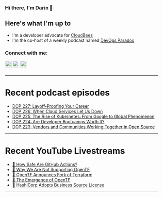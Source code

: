 ### Hi there, I'm Darin 👋

## Here's what I'm up to
- I'm a developer advocate for [CloudBees][cloudbees-website]
- I'm the co-host of a weekly podcast named [DevOps Paradox][dop-website]

### Connect with me:

[<img align="left" alt="darinpope | Twitter" width="22px" src="https://cdn.jsdelivr.net/npm/simple-icons@v3/icons/twitter.svg" />][twitter]
[<img align="left" alt="darinpope | LinkedIn" width="22px" src="https://cdn.jsdelivr.net/npm/simple-icons@v3/icons/linkedin.svg" />][linkedin]
[<img align="left" alt="darinpope | Instagram" width="22px" src="https://cdn.jsdelivr.net/npm/simple-icons@v3/icons/instagram.svg" />][instagram]

<br />
<br />

---

# Recent podcast episodes
<!-- BLOG-POST-LIST:START -->
- [DOP 227: Layoff-Proofing Your Career](https://www.devopsparadox.com/episodes/layoff-proofing-your-career-227/)
- [DOP 226: When Cloud Services Let Us Down](https://www.devopsparadox.com/episodes/when-cloud-services-let-us-down-226/)
- [DOP 225: The Rise of Kubernetes: From Google to Global Phenomenon](https://www.devopsparadox.com/episodes/the-rise-of-kubernetes-from-google-to-global-phenomenon-225/)
- [DOP 224: Are Developer Bootcamps Worth It?](https://www.devopsparadox.com/episodes/are-developer-bootcamps-worth-it-224/)
- [DOP 223: Vendors and Communities Working Together in Open Source](https://www.devopsparadox.com/episodes/vendors-and-communities-working-together-in-open-source-223/)
<!-- BLOG-POST-LIST:END -->

---

# Recent YouTube Livestreams
<!-- YOUTUBE:START -->
- [🔴 How Safe Are GitHub Actions?](https://www.youtube.com/watch?v=c3YNE71jeSY)
- [🔴 Why We Are Not Supporting OpenTF](https://www.youtube.com/watch?v=jLcImJnvVp0)
- [🔴 OpenTF Announces Fork of Terraform](https://www.youtube.com/watch?v=tccd8lvDE_8)
- [🔴 The Emergence of OpenTF](https://www.youtube.com/watch?v=xgjn4qEdPqI)
- [🔴 HashiCorp Adopts Business Source License](https://www.youtube.com/watch?v=NdNVjSS0zWU)
<!-- YOUTUBE:END -->

---


[website]: https://www.darinpope.com/
[twitter]: https://twitter.com/darinpope
[youtube]: https://youtube.com/darinpope
[instagram]: https://instagram.com/darinpope
[linkedin]: https://linkedin.com/in/darinpope
[cloudbees-website]: https://www.cloudbees.com/
[dop-website]: https://www.devopsparadox.com/

<!--
**darinpope/darinpope** is a ✨ _special_ ✨ repository because its `README.md` (this file) appears on your GitHub profile.

Here are some ideas to get you started:

- 🔭 I’m currently working on ...
- 🌱 I’m currently learning ...
- 👯 I’m looking to collaborate on ...
- 🤔 I’m looking for help with ...
- 💬 Ask me about ...
- 📫 How to reach me: ...
- 😄 Pronouns: ...
- ⚡ Fun fact: ...
-->
